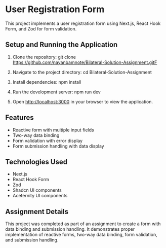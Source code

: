 # User Registration Form

This project implements a user registration form using Next.js, React Hook Form, and Zod for form validation.

## Setup and Running the Application

1. Clone the repository:
git clone https://github.com/nayanbamnote/Bilateral-Solution-Assignment.gitF

2. Navigate to the project directory:
cd Bilateral-Solution-Assignment

3. Install dependencies:
npm install

4. Run the development server:
npm run dev

5. Open [http://localhost:3000](http://localhost:3000) in your browser to view the application.

## Features

- Reactive form with multiple input fields
- Two-way data binding
- Form validation with error display
- Form submission handling with data display

## Technologies Used

- Next.js
- React Hook Form
- Zod
- Shadcn UI components
- Aceternity UI components

## Assignment Details

This project was completed as part of an assignment to create a form with data binding and submission handling. It demonstrates proper implementation of reactive forms, two-way data binding, form validation, and submission handling.
